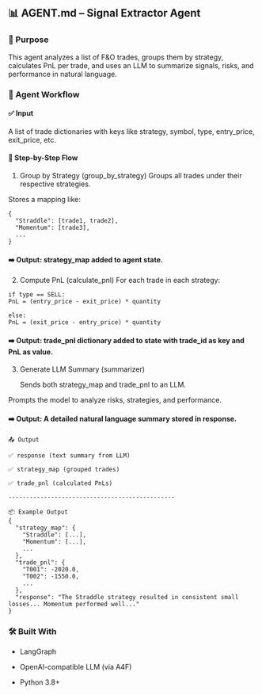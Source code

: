 ## 📊 AGENT.md – Signal Extractor Agent

### 🎯 Purpose

This agent analyzes a list of F&O trades, groups them by strategy, calculates PnL per trade, and uses an LLM to summarize signals, risks, and performance in natural language.

### 🔁 Agent Workflow

#### ✅ Input

A list of trade dictionaries with keys like strategy, symbol, type, entry_price, exit_price, etc.

#### 🧠 Step-by-Step Flow

1. Group by Strategy (group_by_strategy)
   Groups all trades under their respective strategies.

Stores a mapping like:

```
{
  "Straddle": [trade1, trade2],
  "Momentum": [trade3],
  ...
}
```

#### ➡️ Output: strategy_map added to agent state.

2. Compute PnL (calculate_pnl)
   For each trade in each strategy:

```
if type == SELL:
PnL = (entry_price - exit_price) * quantity

else:
PnL = (exit_price - entry_price) * quantity
```

#### ➡️ Output: trade_pnl dictionary added to state with trade_id as key and PnL as value.

3. Generate LLM Summary (summarizer)

   Sends both strategy_map and trade_pnl to an LLM.

Prompts the model to analyze risks, strategies, and performance.

#### ➡️ Output: A detailed natural language summary stored in response.

```
📤 Output

✅ response (text summary from LLM)

✅ strategy_map (grouped trades)

✅ trade_pnl (calculated PnLs)

-----------------------------------------------

📦 Example Output
{
  "strategy_map": {
    "Straddle": [...],
    "Momentum": [...],
    ...
  },
  "trade_pnl": {
    "T001": -2020.0,
    "T002": -1550.0,
    ...
  },
  "response": "The Straddle strategy resulted in consistent small losses... Momentum performed well..."
}
```

### 🛠️ Built With

- LangGraph

- OpenAI-compatible LLM (via A4F)

- Python 3.8+
